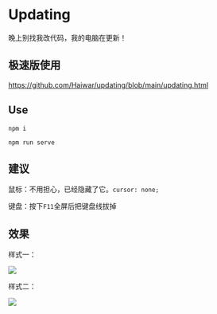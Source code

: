 # Updating

晚上别找我改代码，我的电脑在更新！

## 极速版使用

https://github.com/Haiwar/updating/blob/main/updating.html

## Use

```
npm i

npm run serve
```

## 建议

鼠标：不用担心，已经隐藏了它。`cursor: none;`

键盘：按下`F11`全屏后把键盘线拔掉

## 效果

样式一：

![](https://github.com/Haiwar/updating/blob/main/img/1.png?raw=true)

样式二：

![](https://github.com/Haiwar/updating/blob/main/img/2.png?raw=true)
